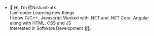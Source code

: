 - 👋 Hi, I’m @Nishant-afk                             
I am coder
Learning new things       
I know C/C++, Javascript
Worked with .NET and .NET Core, Angular along with HTML, CSS and JS   
Interested in Software Development 👩‍💻.                   

<!---
Nishant-afk/Nishant-afk is a ✨ special ✨ repository because its `README.md` (this file) appears on your GitHub profile.
You can click the Preview link to take a look at your changes.
--->
